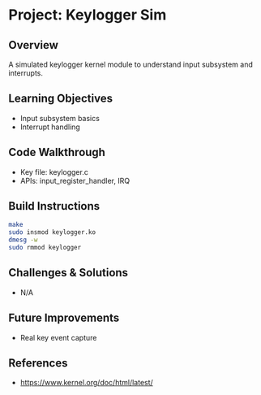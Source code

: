 # Project: Keylogger Sim

## Overview
A simulated keylogger kernel module to understand input subsystem and interrupts.

## Learning Objectives
- Input subsystem basics
- Interrupt handling

## Code Walkthrough
- Key file: keylogger.c
- APIs: input_register_handler, IRQ

## Build Instructions
```bash
make
sudo insmod keylogger.ko
dmesg -w
sudo rmmod keylogger
```

## Challenges & Solutions
- N/A

## Future Improvements
- Real key event capture

## References
- https://www.kernel.org/doc/html/latest/
